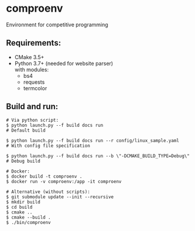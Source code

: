 # comproenv
Environment for competitive programming

## Requirements:
- CMake 3.5+
- Python 3.7+ (needed for website parser)  
  with modules:
  - bs4
  - requests
  - termcolor

## Build and run:

```console
# Via python script:
$ python launch.py --f build docs run                                         # Default build

$ python launch.py --f build docs run --r config/linux_sample.yaml            # With config file specification

$ python launch.py --f build docs run --b \"-DCMAKE_BUILD_TYPE=Debug\"        # Debug build

# Docker:
$ docker build -t comproenv .
$ docker run -v comproenv:/app -it comproenv

# Alternative (without scripts):
$ git submodule update --init --recursive
$ mkdir build
$ cd build
$ cmake ..
$ cmake --build .
$ ./bin/comproenv
```
